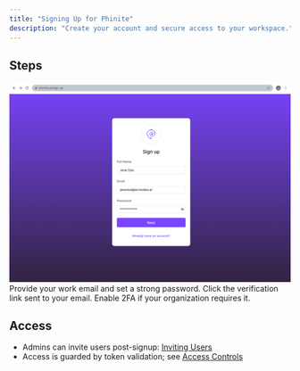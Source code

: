 ```yaml
---
title: "Signing Up for Phinite"
description: "Create your account and secure access to your workspace."
---
```


## Steps
<Frame>
  <img src="/images/Signup-new.png" alt="sign up" />
</Frame>

<Steps>
  <Step title="Create account">
    Provide your work email and set a strong password.
  </Step>
  <Step title="Verify email">
    Click the verification link sent to your email.
  </Step>
  <Step title="Secure your account">
    Enable 2FA if your organization requires it.
  </Step>
</Steps>

## Access

- Admins can invite users post-signup: [Inviting Users](/user-management/inviting-users)
- Access is guarded by token validation; see [Access Controls](/user-management/access-controls)